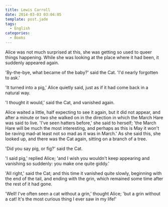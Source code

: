 ```yaml
---
title: Lewis Carroll
date: 2014-03-03 03:04:05
template: post.jade
tags:
  - English
categories:
  - Books
---
```


Alice was not much surprised at this, she was getting so used to queer  things happening. While she was looking at the place where it had been,  it suddenly appeared again.

'By-the-bye, what became of the baby?' said the Cat. 'I'd nearly  forgotten to ask.'

<!--more-->

'It turned into a pig,' Alice quietly said, just as if it had come back  in a natural way.

'I thought it would,' said the Cat, and vanished again.

Alice waited a little, half expecting to see it again, but it did not  appear, and after a minute or two she walked on in the direction in  which the March Hare was said to live. 'I've seen hatters before,' she  said to herself; 'the March Hare will be much the most interesting, and  perhaps as this is May it won't be raving mad-at least not so mad as  it was in March.' As she said this, she looked up, and there was the Cat  again, sitting on a branch of a tree.

'Did you say pig, or fig?' said the Cat.

'I said pig,' replied Alice; 'and I wish you wouldn't keep appearing and  vanishing so suddenly: you make one quite giddy.'

'All right,' said the Cat; and this time it vanished quite slowly,  beginning with the end of the tail, and ending with the grin, which  remained some time after the rest of it had gone.

'Well! I've often seen a cat without a grin,' thought Alice; 'but a grin  without a cat! It's the most curious thing I ever saw in my life!'